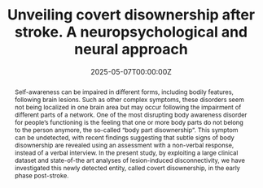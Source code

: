 ---
abstract: Self-awareness can be impaired in different forms, including bodily features, following brain lesions. Such as other complex symptoms, these disorders seem not being localized in one brain area but may occur following the impairment of different parts of a network. One of the most disrupting body awareness disorder for people’s functioning is the feeling that one or more body parts do not belong to the person anymore, the so-called “body part disownership”. This symptom can be undetected, with recent findings suggesting that subtle signs of body disownership are revealed using an assessment with a non-verbal response, instead of a verbal interview. In the present study, by exploiting a large clinical dataset and state-of-the art analyses of lesion-induced disconnectivity, we have investigated this newly detected entity, called covert disownership, in the early phase post-stroke.
authors:
- Eugénie Cataldo
- Eda Tipura
- admin
- Thomas Martin
- Fabien Albert
- Frédéric Assal
- Patrik Vuilleumier
- Roberta Ronchi
date: "2025-05-07T00:00:00Z"
doi: "10.1093/braincomms/fcaf217"
featured: true
image:
  caption: 'Image credit: [**Unsplash**](https://unsplash.com/photos/jdD8gXaTZsc)'
  focal_point: ""
  preview_only: true
projects: []
publication: 'Brain Communications, fcaf217, https://doi.org/10.1093/braincomms/fcaf217'
publication_short: "Brain Comm., fcaf217, https://doi.org/10.1093/braincomms/fcaf217"
publication_types:
- "2"
publishDate: "2025-06-04T00:00:00Z"
slides: 
summary: "After brain damage, patients can experience the lack of ownership of body parts. By exploiting a large dataset and state-of-the-art analyses, Cataldo et al. demonstrate that subtle forms of disownership are undetected post-stroke, and suggest the role of complex bilateral brain networks in the construction of body awareness in humans"
tags: [Bodily self-consciousness, Ownership, Sense of Body, Lesion symptom mapping, connectivity, Structural disconnection, Stroke Patients]
title: Unveiling covert disownership after stroke. A neuropsychological and neural approach
url_code: ""
url_dataset: ""
url_pdf: ""
url_poster: ""
url_project: ""
url_slides: ""
url_source: ""
url_video: ""
---